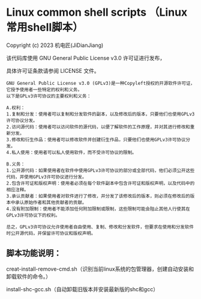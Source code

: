 # Linux common shell scripts （Linux常用shell脚本）

Copyright (c) 2023 机电匠(JiDianJiang)

该代码库使用 GNU General Public License v3.0 许可证进行发布，

具体许可证条款请参阅 LICENSE 文件。

```
GNU General Public License v3.0 (GPLv3)是一种Copyleft授权的开源软件许可证，它授予使用者一些特定的权利和义务。
以下是GPLv3许可协议的主要权利和义务：

A.权利：
1.复制和分发：使用者可以复制和分发软件的副本，以及修改后的版本，只要他们也使用GPLv3许可协议分发。
2.访问源代码：使用者可以访问软件的源代码，以便了解软件的工作原理，并对其进行修改和重新分发。
3.修改和衍生作品：使用者可以修改软件并创建衍生作品，只要他们也使用GPLv3许可协议分发。
4.私人使用：使用者可以私人使用软件，而不受许可协议的限制。

B.义务：
1.公开源代码：如果使用者在软件中使用GPLv3许可协议的部分或全部代码，他们必须公开这些代码，并使用GPLv3许可协议进行分发。
2.包含许可证和版权声明：使用者必须在每个软件副本中包含许可证和版权声明，以及代码中的相应注释。
3.承认贡献者：如果使用者对软件进行了修改，并分发了该修改后的版本，则必须在修改后的版本中承认原始作者和其他贡献者的贡献。
4.没有附加限制：使用者不能添加任何附加限制或限制，这些限制可能会阻止其他人行使其在GPLv3许可协议下的权利。

总之，GPLv3许可协议允许使用者自由使用、复制、修改和分发软件，但要求在使用和分发软件时公开源代码，并保留许可协议和版权声明。
```

## 脚本功能说明：

creat-install-remove-cmd.sh（识别当前linux系统的包管理器，创建自动安装和卸载软件的命令。）

install-shc-gcc.sh（自动卸载旧版本并安装最新版的shc和gcc）
